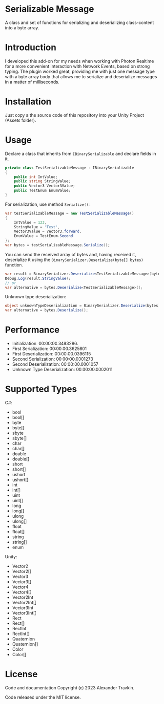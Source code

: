 # Serializable Message

A class and set of functions for serializing and deserializing class-content into a byte array.

# Introduction

I developed this add-on for my needs when working with Photon Realtime for a more convenient interaction with Network Events, based on strong typing. 
The plugin worked great, providing me with just one message type with a byte array body that allows me to serialize and deserialize messages in a matter of milliseconds.

# Installation

Just copy a the source code of this repository into your Unity Project (Assets folder).

# Usage

Declare a class that inherits from `IBinarySerializable` and declare fields in it.

```csharp
private class TestSerializableMessage : IBinarySerializable
{
    public int IntValue;
    public string StringValue;
    public Vector3 Vector3Value;
    public TestEnum EnumValue;
}
```

For serialization, use method `Serialize()`:

```csharp
var testSerializableMessage = new TestSerializableMessage()
{
    IntValue = 123,
    StringValue = "Test",
    Vector3Value = Vector3.forward,
    EnumValue = TestEnum.Second
};
var bytes = testSerializableMessage.Serialize();
```

You can send the received array of bytes and, having received it, deserialize it using the `BinarySerializer.Deserialize(byte[] bytes)` function.

```csharp
var result = BinarySerializer.Deserialize<TestSerializableMessage>(bytes);
Debug.Log(result.StringValue);
// or
var alternative = bytes.Deserialize<TestSerializableMessage>();
```

Unknown type deserialization:

```csharp
object unknownTypeDeserialization = BinarySerializer.Deserialize(bytes);
var alternative = bytes.Deserialize();
```

# Performance

* Initialization: 00:00:00.3483286.
* First Serialization: 00:00:00.3625601
* First Deserialization: 00:00:00.0396115
* Second Serialization: 00:00:00.0001273
* Second Deserialization: 00:00:00.0001057
* Unknown Type Deserialization: 00:00:00.0002011

# Supported Types

C#:

* bool
* bool[]
* byte
* byte[]
* sbyte
* sbyte[]
* char
* char[]
* double
* double[]
* short
* short[]
* ushort
* ushort[]
* int
* int[]
* uint
* uint[]
* long
* long[]
* ulong
* ulong[]
* float
* float[]
* string
* string[]
* enum

Unity:

* Vector2
* Vector2[]
* Vector3
* Vector3[]
* Vector4
* Vector4[]
* Vector2Int
* Vector2Int[]
* Vector3Int
* Vector3Int[]
* Rect
* Rect[]
* RectInt
* RectInt[]
* Quaternion
* Quaternion[]
* Color
* Color[]

# License

Code and documentation Copyright (c) 2023 Alexander Travkin.

Code released under the MIT license.